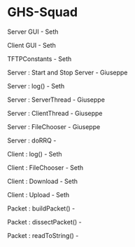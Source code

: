 # GHS-Squad

Server GUI - Seth

Client GUI - Seth

TFTPConstants - Seth

Server : Start and Stop Server - Giuseppe

Server : log() - Seth

Server : ServerThread - Giuseppe

Server : ClientThread - Giuseppe

Server : FileChooser - Giuseppe

Server : doRRQ - 

Client : log() - Seth

Client : FileChooser - Seth

Client : Download - Seth

Client : Upload - Seth

Packet : buildPacket() - 

Packet : dissectPacket() - 

Packet : readToString() - 
